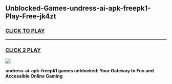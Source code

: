 
## Unblocked-Games-undress-ai-apk-freepk1-Play-Free-jk4zt
<h3>
<a href="https://premium76.site?title=undress-ai-apk-freepk1&ref=15A">CLICK TO PLAY</a></h3>
<hr>

<h3>
<a href="https://premium76.site?title=undress-ai-apk-freepk1&ref=15A">CLICK 2 PLAY</a>
  
</h3>

<a href="https://premium76.site?title=undress-ai-apk-freepk1&ref=15A"><img src="https://clearcache.store/games.png"></a>


**undress-ai-apk-freepk1 games unblocked: Your Gateway to Fun and Accessible Online Gaming**
